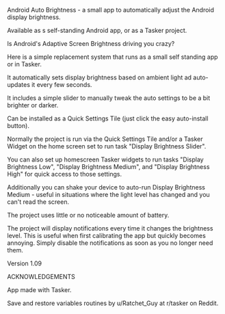 
Android Auto Brightness - a small app to automatically adjust the Android display brightness. 

Available as s self-standing Android app, or as a Tasker project. 

Is Android's Adaptive Screen Brightness driving you crazy? 

Here is a simple replacement system that runs as a small self standing app or in Tasker. 

It automatically sets display brightness based on ambient light ad auto-updates it every few seconds. 

It includes a simple slider to manually tweak the auto settings to be a bit brighter or darker. 

Can be installed as a Quick Settings Tile (just click the easy auto-install button). 

Normally the project is run via the Quick Settings Tile and/or a Tasker Widget on the home screen set to run task "Display Brightness Slider". 

You can also set up homescreen Tasker widgets to run tasks "Display Brightness Low", "Display Brightness Medium", and "Display Brightness High" for quick access to those settings. 

Additionally you can shake your device to auto-run Display Brightness Medium - useful in situations where the light level has changed and you can't read the screen. 

The project uses little or no noticeable amount of battery. 

The project will display notifications every time it changes the brightness level. This is useful when first calibrating the app but quickly becomes annoying. Simply disable the notifications as soon as you no longer need them. 

Version 1.09

ACKNOWLEDGEMENTS

App made with Tasker.

Save and restore variables routines by u/Ratchet_Guy at r/tasker on Reddit.
